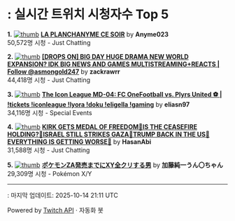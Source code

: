 # : 실시간 트위치 시청자수 Top 5

**1.** [![thumb](https://static-cdn.jtvnw.net/previews-ttv/live_user_anyme023-320x180.jpg)](https://twitch.tv/Anyme023)
**[LA PLANCHANYME CE SOIR](https://twitch.tv/Anyme023)** by **Anyme023**<br>50,572명 시청  - Just Chatting

**2.** [![thumb](https://static-cdn.jtvnw.net/previews-ttv/live_user_zackrawrr-320x180.jpg)](https://twitch.tv/zackrawrr)
**[[DROPS ON] BIG DAY HUGE DRAMA NEW WORLD EXPANSION? IDK BIG NEWS AND GAMES MULTISTREAMING+REACTS | Follow  @asmongold247](https://twitch.tv/zackrawrr)** by **zackrawrr**<br>44,418명 시청  - Just Chatting

**3.** [![thumb](https://static-cdn.jtvnw.net/previews-ttv/live_user_eliasn97-320x180.jpg)](https://twitch.tv/eliasn97)
**[The Icon League MD-04: FC OneFootball vs. Plyrs United ⚽️ | !tickets !iconleague !lyora !doku !eligella !gaming](https://twitch.tv/eliasn97)** by **eliasn97**<br>34,116명 시청  - Special Events

**4.** [![thumb](https://static-cdn.jtvnw.net/previews-ttv/live_user_hasanabi-320x180.jpg)](https://twitch.tv/HasanAbi)
**[KIRK GETS MEDAL OF FREEDOM🚨IS THE CEASEFIRE HOLDING?🚨ISRAEL STILL STRIKES GAZA🚨TRUMP BACK IN THE US🚨EVERYTHING IS GETTING WORSE🚨](https://twitch.tv/HasanAbi)** by **HasanAbi**<br>31,588명 시청  - Just Chatting

**5.** [![thumb](https://static-cdn.jtvnw.net/previews-ttv/live_user_kato_junichi0817-320x180.jpg)](https://twitch.tv/加藤純一うん〇ちゃん)
**[ポケモンZA発売までにXY全クリする男](https://twitch.tv/加藤純一うん〇ちゃん)** by **加藤純一うん〇ちゃん**<br>29,309명 시청  - Pokémon X/Y


---
: 마지막 업데이트: 2025-10-14 21:11 UTC

Powered by [Twitch API](https://dev.twitch.tv/docs/api/reference) · 자동화 봇